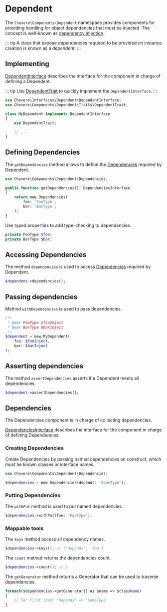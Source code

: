 # Dependent

The `Chevere\Components\Dependent` namespace provides components for providing handling for object dependencies that must be injected. The concept is well-known as [dependency injection](https://en.wikipedia.org/wiki/Dependency_injection).

::: tip
A class that expose dependencies required to be provided on instance creation is known as a _dependent_.
:::

## Implementing

[DependentInterface](../reference/Chevere/Interfaces/Dependent/DependentInterface.md) describes the interface for the component in charge of defining a Dependent.

::: tip
Use [DependentTrait](../reference/Chevere/Components/Dependent/Traits/DependentTrait.md) to quickly implement the `DependentInterface`.
:::

```php
use Chevere\Interfaces\Dependent\DependentInterface;
use Chevere\Components\Dependent\Traits\DependentTrait;

class MyDependent implements DependentInterface
{
    use DependentTrait;

    // ...
}
```

## Defining Dependencies

The `getDependencies` method allows to define the [Dependencies](#dependencies) required by Dependent.

```php
use Chevere\Components\Dependent\Dependencies;

public function getDependencies(): DependenciesInterface
{
    return new Dependencies(
        foo: 'FooType',
        bar: 'BarType',
    );
}
```

Use typed properties to add type-checking to dependencies.

```php
private FooType $foo;
private BarType $bar;
```

## Accessing Dependencies

The method `dependencies` is used to access [Dependencies](#dependencies) required by Dependent.

```php
$dependent->dependencies();
```

## Passing dependencies

Method `withDependencies` is used to pass dependencies.

```php
/**
 * @var FooType $fooInject
 * @var BarType $barInject
 */
$dependent = new MyDependent(
    foo: $fooInject,
    bar: $barInject
);
```

## Asserting dependencies

The method `assertDependencies` asserts if a Dependent meets all dependencies.

```php
$dependent->assertDependencies();
```

## Dependencies

The Dependencies component is in charge of collecting dependencies.

[DependenciesInterface](../reference/Chevere/Interfaces/Dependent/DependenciesInterface.md) describes the interface for the component in charge of defining Dependencies.

### Creating Dependencies

Create Dependencies by passing named dependencies on construct, which must be known classes or interface names.

```php
use Chevere\Components\Dependent\Dependencies;

$dependencies = new Dependencies(depends: 'SomeType');
```

### Putting Dependencies

The `withPut` method is used to put named dependencies.

```php
$dependencies->withPut(foo: 'FooType');
```

### Mappable tools

The `keys` method access all dependency names.

```php
$dependencies->keys(); // ['depends', 'foo']
```

The `count` method returns the dependencies count.

```php
$dependencies->count(); // 2
```

The `getGenerator` method returns a Generator that can be used to traverse dependencies.

```php
foreach($dependencies->getGenerator() as $name => $className)
{
    // For first item: 'depends' => 'SomeType'
}
```
